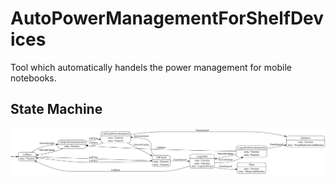 # AutoPowerManagementForShelfDevices
Tool which automatically handels the power management for mobile notebooks.

## State Machine
![State Machine Overview](images/statemachine.png "State Machine")